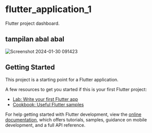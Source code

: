 # flutter_application_1

Flutter project dashboard.

## tampilan abal abal
![Screenshot 2024-01-30 091423](https://github.com/saditya2610/fluttertest/assets/75921130/cb1326be-77e9-4c20-b037-7cfc850f78af)
## Getting Started
This project is a starting point for a Flutter application.

A few resources to get you started if this is your first Flutter project:

- [Lab: Write your first Flutter app](https://docs.flutter.dev/get-started/codelab)
- [Cookbook: Useful Flutter samples](https://docs.flutter.dev/cookbook)

For help getting started with Flutter development, view the
[online documentation](https://docs.flutter.dev/), which offers tutorials,
samples, guidance on mobile development, and a full API reference.
